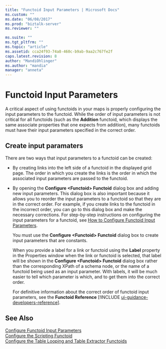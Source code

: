 ```yaml
---
title: "Functoid Input Parameters | Microsoft Docs"
ms.custom: ""
ms.date: "06/08/2017"
ms.prod: "biztalk-server"
ms.reviewer: ""

ms.suite: ""
ms.tgt_pltfrm: ""
ms.topic: "article"
ms.assetid: cca24f93-74a8-460c-b9ab-9aa2c767fe2f
caps.latest.revision: 8
author: "MandiOhlinger"
ms.author: "mandia"
manager: "anneta"
---
```


# Functoid Input Parameters
A critical aspect of using functoids in your maps is properly configuring the input parameters to the functoid. While the order of input parameters is not critical for all functoids (such as the **Addition** functoid, which displays the same associate properties that one expects from addition), many functoids must have their input parameters specified in the correct order.  
  
## Create input paramaters
 There are two ways that input parameters to a functoid can be created:  
  
- By creating links into the left side of a functoid in the displayed grid page. The order in which you create the links is the order in which the associated input parameters are passed to the functoid.  
  
- By opening the **Configure \<Functoid\> Functoid** dialog box and adding new input parameters. This dialog box is also important because it allows you to reorder the input parameters to a functoid so that they are in the correct order. For example, if you create links to the functoid in the incorrect order, you can go to this dialog box and make the necessary corrections. For step-by-step instructions on configuring the input parameters for a functoid, see [How to Configure Functoid Input Parameters](../core/how-to-configure-functoid-input-parameters.md).  
  
  You must use the **Configure \<Functoid\> Functoid** dialog box to create input parameters that are constants.  
  
  When you provide a label for a link or functoid using the **Label** property in the Properties window when the link or functoid is selected, that label will be shown in the **Configure \<Functoid\> Functoid** dialog box rather than the corresponding XPath of a schema node, or the name of a functoid being used as an input parameter. With labels, it will be much easier to tell which parameter is which, and to get them into the correct order.  
  
  For definitive information about the correct order of functoid input parameters, see the <strong>Functoid Reference</strong> [!INCLUDE [ui-guidance-developers-reference](../includes/ui-guidance-developers-reference.md)].
  
## See Also  
 [Configure Functoid Input Parameters](../core/how-to-configure-functoid-input-parameters.md)   
 [Configure the Scripting Functoid](../core/how-to-configure-the-scripting-functoid.md)   
 [Configure the Table Looping and Table Extractor Functoids](../core/how-to-configure-the-table-looping-and-table-extractor-functoids.md)